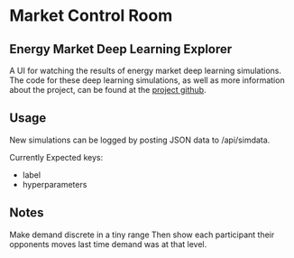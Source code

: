 # Market Control Room
## Energy Market Deep Learning Explorer

A UI for watching the results of energy market deep learning simulations. The code for these deep learning simulations, as well as more information about the project, can be found at the [project github](https://github.com/luke-marshall/energy-market-deep-learning).

## Usage
New simulations can be logged by posting JSON data to /api/simdata.

Currently Expected keys:
- label
- hyperparameters

## Notes
Make demand discrete in a tiny range
Then show each participant their opponents moves last time demand was at that level. 
